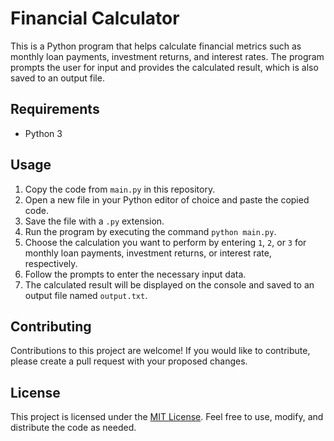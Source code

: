 # Financial Calculator

This is a Python program that helps calculate financial metrics such as monthly loan payments, investment returns, and interest rates. The program prompts the user for input and provides the calculated result, which is also saved to an output file.

## Requirements

- Python 3

## Usage

1. Copy the code from `main.py` in this repository.
2. Open a new file in your Python editor of choice and paste the copied code.
3. Save the file with a `.py` extension.
4. Run the program by executing the command `python main.py`.
5. Choose the calculation you want to perform by entering `1`, `2`, or `3` for monthly loan payments, investment returns, or interest rate, respectively.
6. Follow the prompts to enter the necessary input data.
7. The calculated result will be displayed on the console and saved to an output file named `output.txt`.

## Contributing

Contributions to this project are welcome! If you would like to contribute, please create a pull request with your proposed changes.

## License

This project is licensed under the [MIT License](https://opensource.org/licenses/MIT). Feel free to use, modify, and distribute the code as needed.
